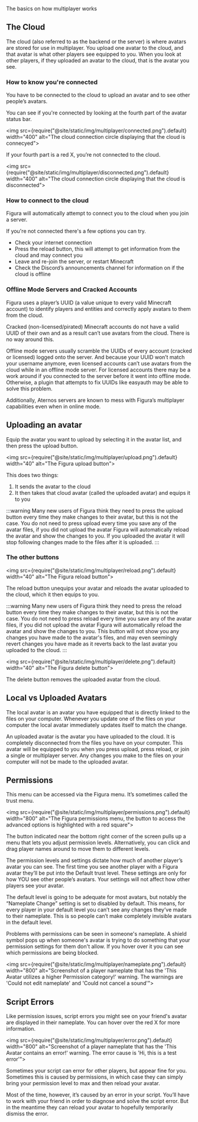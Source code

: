The basics on how multiplayer works

## The Cloud

The cloud (also referred to as the backend or the server) is where avatars are stored for use in multiplayer. You upload one avatar to the cloud, and that avatar is what other players see equipped to you. When you look at other players, if they uploaded an avatar to the cloud, that is the avatar you see.

### How to know you're connected

You have to be connected to the cloud to upload an avatar and to see other people’s avatars.

You can see if you're connected by looking at the fourth part of the avatar status bar.

<img src={require("@site/static/img/multiplayer/connected.png").default} width="400" alt="The cloud connection circle displaying that the cloud is connecyed"></img><br/>

If your fourth part is a red X, you’re not connected to the cloud.

<img src={require("@site/static/img/multiplayer/disconnected.png").default} width="400" alt="The cloud connection circle displaying that the cloud is disconnected"></img><br/>

### How to connect to the cloud

Figura will automatically attempt to connect you to the cloud when you join a server.

If you're not connected there's a few options you can try.

-   Check your internet connection
-   Press the reload button, this will attempt to get information from the cloud and may connect you
-   Leave and re-join the server, or restart Minecraft
-   Check the Discord’s announcements channel for information on if the cloud is offline

### Offline Mode Servers and Cracked Accounts

Figura uses a player’s UUID (a value unique to every valid Minecraft account) to identify players and entities and correctly apply avatars to them from the cloud.

Cracked (non-licensed/pirated) Minecraft accounts do not have a valid UUID of their own and as a result can’t use avatars from the cloud. There is no way around this.

Offline mode servers usually scramble the UUIDs of every account (cracked or licensed) logged onto the server. And because your UUID won’t match your username anymore, even licensed accounts can’t use avatars from the cloud while in an offline mode server. For licensed accounts there may be a work around if you connected to the server before it went into offline mode. Otherwise, a plugin that attempts to fix UUIDs like easyauth may be able to solve this problem.

Additionally, Aternos servers are known to mess with Figura’s multiplayer capabilities even when in online mode.

## Uploading an avatar

Equip the avatar you want to upload by selecting it in the avatar list, and then press the upload button.

<img src={require("@site/static/img/multiplayer/upload.png").default} width="40" alt="The Figura upload button"></img><br/>

This does two things:

1. It sends the avatar to the cloud
2. It then takes that cloud avatar (called the uploaded avatar) and equips it to you

:::warning
Many new users of Figura think they need to press the upload button every time they make changes to their avatar, but this is not the case. You do not need to press upload every time you save any of the avatar files, if you did not upload the avatar Figura will automatically reload the avatar and show the changes to you. If you uploaded the avatar it will stop following changes made to the files after it is uploaded.
:::

### The other buttons

<img src={require("@site/static/img/multiplayer/reload.png").default} width="40" alt="The Figura reload button"></img><br/>

The reload button unequips your avatar and reloads the avatar uploaded to the cloud, which it then equips to you.

:::warning
Many new users of Figura think they need to press the reload button every time they make changes to their avatar, but this is not the case. You do not need to press reload every time you save any of the avatar files, if you did not upload the avatar Figura will automatically reload the avatar and show the changes to you. This button will not show you any changes you have made to the avatar's files, and may even seemingly revert changes you have made as it reverts back to the last avatar you uploaded to the cloud.
:::

<img src={require("@site/static/img/multiplayer/delete.png").default} width="40" alt="The Figura delete button"></img><br/>

The delete button removes the uploaded avatar from the cloud.

## Local vs Uploaded Avatars

The local avatar is an avatar you have equipped that is directly linked to the files on your computer. Whenever you update one of the files on your computer the local avatar immediately updates itself to match the change.

An uploaded avatar is the avatar you have uploaded to the cloud. It is completely disconnected from the files you have on your computer. This avatar will be equipped to you when you press upload, press reload, or join a single or multiplayer server. Any changes you make to the files on your computer will not be made to the uploaded avatar.

## Permissions

This menu can be accessed via the Figura menu. It’s sometimes called the trust menu.

<img src={require("@site/static/img/multiplayer/permissions.png").default} width="800" alt="The Figura permissions menu, the button to access the advanced options is highlighted with a red square"></img><br/>

The button indicated near the bottom right corner of the screen pulls up a menu that lets you adjust permission levels. Alternatively, you can click and drag player names around to move them to different levels.

The permission levels and settings dictate how much of another player’s avatar you can see. The first time you see another player with a Figura avatar they’ll be put into the Default trust level. These settings are only for how YOU see other people’s avatars. Your settings will not affect how other players see your avatar.

The default level is going to be adequate for most avatars, but notably the “Nameplate Change” setting is set to disabled by default. This means, for every player in your default level you can’t see any changes they’ve made to their nameplate. This is so people can’t make completely invisible avatars in the default level.

Problems with permissions can be seen in someone's nameplate. A shield symbol pops up when someone's avatar is trying to do something that your permission settings for them don't allow. If you hover over it you can see which permissions are being blocked.

<img src={require("@site/static/img/multiplayer/nameplate.png").default} width="800" alt="Screenshot of a player nameplate that has the 'This Avatar utilizes a higher Permission category!' warning. The warnings are 'Could not edit nameplate' and 'Could not cancel a sound'"></img><br/>

## Script Errors

Like permission issues, script errors you might see on your friend's avatar are displayed in their nameplate. You can hover over the red X for more information.

<img src={require("@site/static/img/multiplayer/error.png").default} width="800" alt="Screenshot of a player nameplate that has the 'This Avatar contains an error!' warning. The error cause is 'Hi, this is a test error'"></img><br/>

Sometimes your script can error for other players, but appear fine for you. Sometimes this is caused by permissions, in which case they can simply bring your permission level to max and then reload your avatar.

Most of the time, however, it’s caused by an error in your script. You’ll have to work with your friend in order to diagnose and solve the script error. But in the meantime they can reload your avatar to hopefully temporarily dismiss the error.
